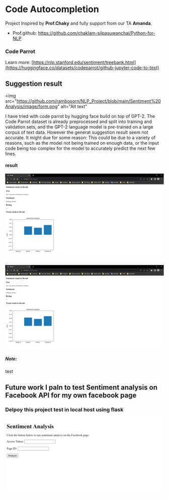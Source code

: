 # Code Autocompletion
Project Inspired by **Prof.Chaky** and fully support from our TA **Amanda**.
- Prof.github: https://github.com/chaklam-silpasuwanchai/Python-for-NLP
### Code Parrot
Learn more: [https://nlp.stanford.edu/sentiment/treebank.html](https://huggingface.co/datasets/codeparrot/github-jupyter-code-to-text)

## Suggestion result
<img src="https://github.com/rambosorn/NLP_Project/blob/main/Sentiment%20Analysis/image/form.png" alt="Alt text"

I have tried with code parrot by hugging face build on top of GPT-2. The Code Parrot dataset is already preprocessed and split into training and validation sets, and the GPT-2 language model is pre-trained on a large corpus of text data. However the generat suggestion result seem not accurate. It might due for some reason: This could be due to a variety of reasons, such as the model not being trained on enough data, or the input code being too complex for the model to accurately predict the next few lines.



#### result
<img src="https://github.com/rambosorn/NLP_Project/blob/main/Sentiment%20Analysis/image/result.png" alt="Alt text" title="Optional title">

#### 
<img src="https://github.com/rambosorn/NLP_Project/blob/main/Sentiment%20Analysis/image/result.png" alt="Alt text" title="Optional title">

##### Note: 
test

## Future work I paln to test Sentiment analysis on Facebook API for my own facebook page

### Delpoy this project test in local host using flask
 <img src="https://github.com/rambosorn/NLP_Project/blob/main/Sentiment%20Analysis/image/fb-api.png" alt="Alt text" title="Optional title">
